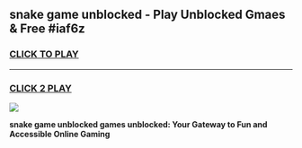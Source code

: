 
## snake game unblocked - Play Unblocked Gmaes & Free #iaf6z
<h3>
<a href="https://premium.freeplayer.one?title=snake_game_unblocked&ref=03M">CLICK TO PLAY</a></h3>
<hr>

<h3>
<a href="https://premium.freeplayer.one?title=snake_game_unblocked&ref=03M">CLICK 2 PLAY</a>
  
</h3>

<a href="https://premium.freeplayer.one?title=snake_game_unblocked&ref=03M"><img src="https://clearcache.store/games.png"></a>


**snake game unblocked games unblocked: Your Gateway to Fun and Accessible Online Gaming**
